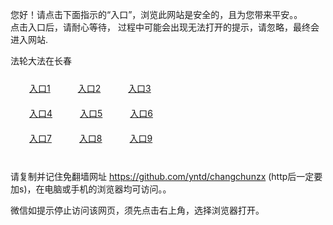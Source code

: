 您好！请点击下面指示的“入口”，浏览此网站是安全的，且为您带来平安。。 <br/>
点击入口后，请耐心等待， 过程中可能会出现无法打开的提示，请忽略，最终会进入网站. </br>

法轮大法在长春<br/>
<div style="padding:10px"><a style="margin:20px" target="_blank" href="https://d141xkndyfzulv.cloudfront.net/2Qpsp?rtyezrr" id="ccLink1" rel="nofollow">入口1</a> <a target="_blank" style="margin:20px" href="https://d17cd2mzud8vvm.cloudfront.net/2Qpsp?xblynabw" id="ccLink2" rel="nofollow">入口2</a> <a style="margin:20px" target="_blank" href="https://d2ozv5csghhd31.cloudfront.net/2Qpsp?kelosqud" id="ccLink3" rel="nofollow">入口3</a></div>

<div style="padding:10px" ><a style="margin:20px" target="_blank" href="https://d141xkndyfzulv.cloudfront.net/2Qpsp?rtyezrr" id="ccLink4" rel="nofollow">入口4</a> <a style="margin:20px" href="https://d17cd2mzud8vvm.cloudfront.net/2Qpsp?xblynabw" target="_blank" id="ccLink5" rel="nofollow">入口5</a> <a style="margin:20px" href="https://d2ozv5csghhd31.cloudfront.net/2Qpsp?kelosqud" target="_blank" id="ccLink6" rel="nofollow">入口6</a></div>

<div style="padding:10px"><a style="margin:20px" target="_blank" href="https://d141xkndyfzulv.cloudfront.net/2Qpsp?rtyezrr" id="ccLink7" rel="nofollow">入口7</a> <a style="margin:20px" href="https://d17cd2mzud8vvm.cloudfront.net/2Qpsp?xblynabw" target="_blank" id="ccLink8" rel="nofollow">入口8</a> <a style="margin:20px" target="_blank" href="https://d2ozv5csghhd31.cloudfront.net/2Qpsp?kelosqud" id="ccLink9" rel="nofollow">入口9</a></div>

<br/>



请复制并记住免翻墙网址 https://github.com/yntd/changchunzx (http后一定要加s)，在电脑或手机的浏览器均可访问。。<br/>

微信如提示停止访问该网页，须先点击右上角，选择浏览器打开。
